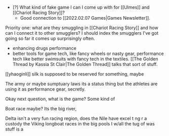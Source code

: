 - [?] What kind of fake game I can I come up with for [[Ulmes]] and [[Chariot Racing Story]]? 
	- Good connection to [[2022.02.07 Games|Games Newsletter]]. 

Priority one: what are they smuggling in [[Chariot Racing Story]] and how can l connect it to other smugglers? I should index the smugglers I've got going so far it comes up surprisingly often. 

- enhancing drugs performance 
- better tools for game tech, like fancy wheels or nasty gear, performance tech like better swimsuits with fancy tech in the textiles. [[The Golden Thread by Kassia St Clair|The Golden Thread]] talks that sort of stuff.

[[yhaoginli]] silk is supposed to be reserved for something, maybe

The army or maybe sumptuary laws its a status thing but the athletes are using it as performance gear, secretly.

Okay next question, what is the game? Some kind of

Boat race maybe? Its the big river,

Delta isn't a very fun racing region, does the Nile have excel t ng r a custody the Viking longboat races in the big pools I w/all the tug of was stuff is a 